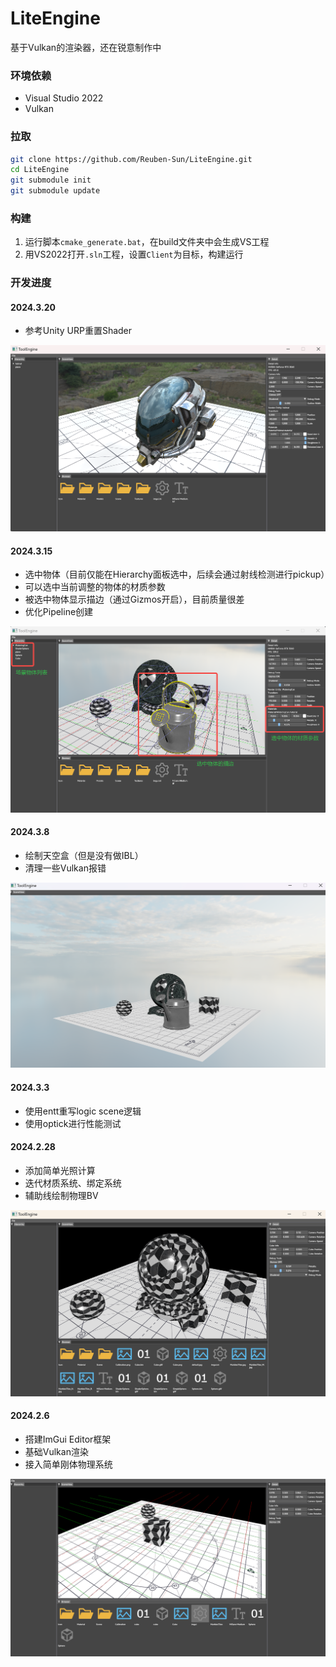 # LiteEngine

基于Vulkan的渲染器，还在锐意制作中

### 环境依赖

- Visual Studio 2022
- Vulkan

### 拉取

```bash
git clone https://github.com/Reuben-Sun/LiteEngine.git
cd LiteEngine
git submodule init
git submodule update
```



### 构建

1. 运行脚本`cmake_generate.bat`，在build文件夹中会生成VS工程
2. 用VS2022打开`.sln`工程，设置`Client`为目标，构建运行

### 开发进度

#### 2024.3.20

- 参考Unity URP重置Shader

![2024_3_20](Doc/2024_3_20.png)

#### 2024.3.15

- 选中物体（目前仅能在Hierarchy面板选中，后续会通过射线检测进行pickup）
- 可以选中当前调整的物体的材质参数
- 被选中物体显示描边（通过Gizmos开启），目前质量很差
- 优化Pipeline创建

![2024_3_15](Doc/2024_3_15.png)

#### 2024.3.8

- 绘制天空盒（但是没有做IBL）
- 清理一些Vulkan报错

![2024_3_8](Doc/2024_3_8.png)

#### 2024.3.3

- 使用entt重写logic scene逻辑
- 使用optick进行性能测试

#### 2024.2.28

- 添加简单光照计算
- 迭代材质系统、绑定系统
- 辅助线绘制物理BV

![24_2_28](Doc/24_2_28.png)

#### 2024.2.6

- 搭建ImGui Editor框架
- 基础Vulkan渲染
- 接入简单刚体物理系统

![24_2_6](Doc/24_2_6.png)



